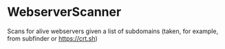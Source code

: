 # WebserverScanner 
Scans for alive webservers given a list of subdomains (taken, for example, from subfinder or https://crt.sh) 
